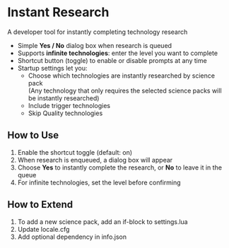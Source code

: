 # Instant Research

A developer tool for instantly completing technology research

- Simple **Yes / No** dialog box when research is queued 
- Supports **infinite technologies**: enter the level you want to complete 
- Shortcut button (toggle) to enable or disable prompts at any time 
- Startup settings let you:  
  - Choose which technologies are instantly researched by science pack  
    (Any technology that only requires the selected science packs will be instantly researched)
  - Include trigger technologies
  - Skip Quality technologies 

## How to Use
1. Enable the shortcut toggle (default: on)  
2. When research is enqueued, a dialog box will appear  
3. Choose **Yes** to instantly complete the research, or **No** to leave it in the queue  
4. For infinite technologies, set the level before confirming  

## How to Extend
1. To add a new science pack, add an if-block to settings.lua
2. Update locale.cfg
3. Add optional dependency in info.json
